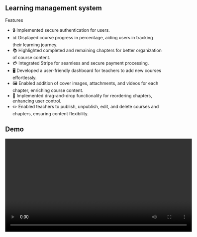 ## Learning management system
Features
- 🔒 Implemented secure authentication for users.
- 📊 Displayed course progress in percentage, aiding users in tracking their learning journey.
- 📚 Highlighted completed and remaining chapters for better organization of course content.
- 💳 Integrated Stripe for seamless and secure payment processing.
- 🖥️ Developed a user-friendly dashboard for teachers to add new courses effortlessly.
- 🖼️ Enabled addition of cover images, attachments, and videos for each chapter, enriching course content.
- 📂 Implemented drag-and-drop functionality for reordering chapters, enhancing user control.
- ✏️ Enabled teachers to publish, unpublish, edit, and delete courses and chapters, ensuring content flexibility.

## Demo
<video src="https://youtu.be/22tVWwmTie8" height="300px"></video>
